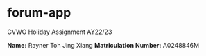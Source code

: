 # forum-app
CVWO Holiday Assignment AY22/23

**Name:** Rayner Toh Jing Xiang
**Matriculation Number:** A0248846M
